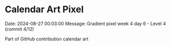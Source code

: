 # Calendar Art Pixel

Date: 2024-08-27 00:03:00
Message: Gradient pixel week 4 day 6 - Level 4 (commit 4/12)

Part of GitHub contribution calendar art
